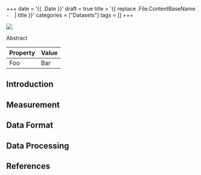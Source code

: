 +++
date = '{{ .Date }}'
draft = true
title = '{{ replace .File.ContentBaseName `-` ` ` | title }}'
categories = ["Datasets"]
tags = []
+++

![](static/image.png)

Abstract

<!--more-->

| Property             | Value        |
|----------------------|--------------|
| Foo                  | Bar          |

## Introduction

## Measurement

## Data Format

## Data Processing

## References
